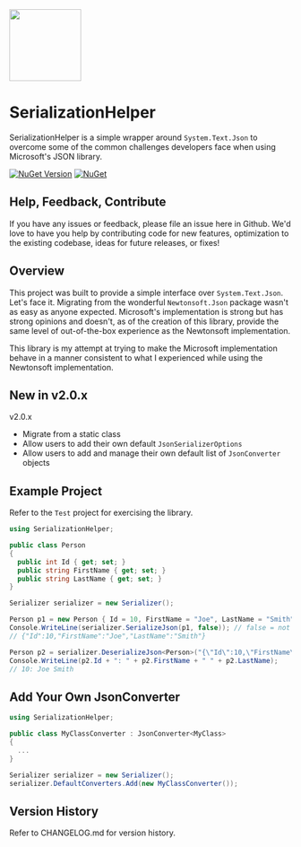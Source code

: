 <img src="https://github.com/jchristn/SerializationHelper/blob/main/Assets/logo.png?raw=true" data-canonical-src="https://github.com/jchristn/SerializationHelper/blob/main/Assets/logo.png?raw=true" width="128" height="128" />

# SerializationHelper

SerializationHelper is a simple wrapper around ```System.Text.Json``` to overcome some of the common challenges developers face when using Microsoft's JSON library. 

[![NuGet Version](https://img.shields.io/nuget/v/SerializationHelper.svg?style=flat)](https://www.nuget.org/packages/SerializationHelper/) [![NuGet](https://img.shields.io/nuget/dt/SerializationHelper.svg)](https://www.nuget.org/packages/SerializationHelper) 

## Help, Feedback, Contribute

If you have any issues or feedback, please file an issue here in Github. We'd love to have you help by contributing code for new features, optimization to the existing codebase, ideas for future releases, or fixes!

## Overview

This project was built to provide a simple interface over ```System.Text.Json```.  Let's face it.  Migrating from the wonderful ```Newtonsoft.Json``` package wasn't as easy as anyone expected.  Microsoft's implementation is strong but has strong opinions and doesn't, as of the creation of this library, provide the same level of out-of-the-box experience as the Newtonsoft implementation.

This library is my attempt at trying to make the Microsoft implementation behave in a manner consistent to what I experienced while using the Newtonsoft implementation.

## New in v2.0.x

v2.0.x

- Migrate from a static class
- Allow users to add their own default `JsonSerializerOptions`
- Allow users to add and manage their own default list of `JsonConverter` objects

## Example Project

Refer to the ```Test``` project for exercising the library.

```csharp
using SerializationHelper;

public class Person
{
  public int Id { get; set; }
  public string FirstName { get; set; }
  public string LastName { get; set; }
}

Serializer serializer = new Serializer();

Person p1 = new Person { Id = 10, FirstName = "Joe", LastName = "Smith" };
Console.WriteLine(serializer.SerializeJson(p1, false)); // false = not pretty print
// {"Id":10,"FirstName":"Joe","LastName":"Smith"}

Person p2 = serializer.DeserializeJson<Person>("{\"Id\":10,\"FirstName\":\"Joe\",\"LastName\":\"Smith\"}");
Console.WriteLine(p2.Id + ": " + p2.FirstName + " " + p2.LastName);
// 10: Joe Smith
```

## Add Your Own JsonConverter

```csharp
using SerializationHelper;

public class MyClassConverter : JsonConverter<MyClass>
{
  ...
}

Serializer serializer = new Serializer();
serializer.DefaultConverters.Add(new MyClassConverter());
```

## Version History

Refer to CHANGELOG.md for version history.
